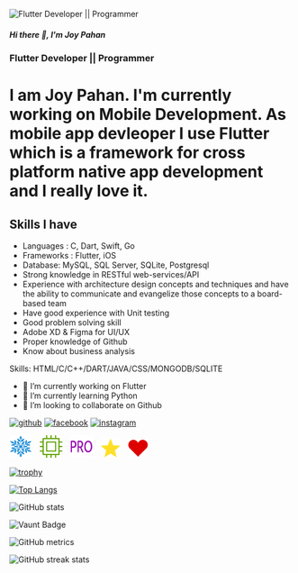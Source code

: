  
![Flutter Developer || Programmer ](https://scontent.fdac37-1.fna.fbcdn.net/v/t39.30808-6/448547241_434589432788469_2025780838488004807_n.jpg?stp=dst-jpg_s960x960&_nc_cat=103&ccb=1-7&_nc_sid=5f2048&_nc_eui2=AeG57EaIVDUr2ozx0E36gOmYjjT-RZuedKGONP5Fm550oax7ARY9INg4m0DU-YqouA-laz9l1_Q0z3BbytxWYm6u&_nc_ohc=fEbnBQLPMIsQ7kNvgHV_TIw&_nc_ht=scontent.fdac37-1.fna&oh=00_AYCEKmjRJGdZmz5PPxXJlKR9afI7U5pRc34uGIBRCU5LhA&oe=667450A9)

##### Hi there 👋, I'm Joy Pahan
### Flutter Developer || Programmer

# I am Joy Pahan. I'm currently working on Mobile Development. As mobile app devleoper I use Flutter which is a framework for cross platform native app development and I really love it.

## Skills I have
- Languages : C, Dart, Swift, Go
- Frameworks : Flutter, iOS
- Database: MySQL, SQL Server, SQLite, Postgresql
- Strong knowledge in RESTful web-services/API
- Experience with architecture design concepts and techniques and have the ability to communicate and evangelize those concepts to a board-based team
- Have good experience with Unit testing
- Good problem solving skill
- Adobe XD & Figma for UI/UX
- Proper knowledge of Github
- Know about business analysis


Skills: HTML/C/C++/DART/JAVA/CSS/MONGODB/SQLITE

- 🔭 I’m currently working on Flutter 
- 🌱 I’m currently learning Python 
- 👯 I’m looking to collaborate on Github 


[<img src='https://cdn.jsdelivr.net/npm/simple-icons@3.0.1/icons/github.svg' alt='github' height='40'>](https://github.com/https://github.com/ProgrammingWithJoyPahan)  [<img src='https://cdn.jsdelivr.net/npm/simple-icons@3.0.1/icons/facebook.svg' alt='facebook' height='40'>](https://www.facebook.com/https://www.facebook.com/joypahan.official)  [<img src='https://cdn.jsdelivr.net/npm/simple-icons@3.0.1/icons/instagram.svg' alt='instagram' height='40'>](https://www.instagram.com/https://www.instagram.com/joy_pahan.official//)  

<a href='https://archiveprogram.github.com/'><img src='https://raw.githubusercontent.com/acervenky/animated-github-badges/master/assets/acbadge.gif' width='40' height='40'></a> <a href='https://docs.github.com/en/developers'><img src='https://raw.githubusercontent.com/acervenky/animated-github-badges/master/assets/devbadge.gif' width='40' height='40'></a> <a href='https://github.com/pricing'><img src='https://raw.githubusercontent.com/acervenky/animated-github-badges/master/assets/pro.gif' width='40' height='40'></a> <a href='https://stars.github.com/'><img src='https://raw.githubusercontent.com/acervenky/animated-github-badges/master/assets/starbadge.gif' width='35' height='35'></a> <a href='https://docs.github.com/en/github/supporting-the-open-source-community-with-github-sponsors'><img src='https://raw.githubusercontent.com/acervenky/animated-github-badges/master/assets/sponsorbadge.gif' width='35' height='35'></a> 

[![trophy](https://github-profile-trophy.vercel.app/?username=https://github.com/ProgrammingWithJoyPahan)](https://github.com/ryo-ma/github-profile-trophy)

[![Top Langs](https://github-readme-stats.vercel.app/api/top-langs/?username=https://github.com/ProgrammingWithJoyPahan)](https://github.com/anuraghazra/github-readme-stats)

![GitHub stats](https://github-readme-stats.vercel.app/api?username=https://github.com/ProgrammingWithJoyPahan&show_icons=true&count_private=true)  

![Vaunt Badge](https://api.vaunt.dev/v1/github/entities/https://github.com/ProgrammingWithJoyPahan/contributions?format=svg&private=true)  

![GitHub metrics](https://metrics.lecoq.io/https://github.com/ProgrammingWithJoyPahan)  

![GitHub streak stats](https://streak-stats.demolab.com/?user=https://github.com/ProgrammingWithJoyPahan)  

